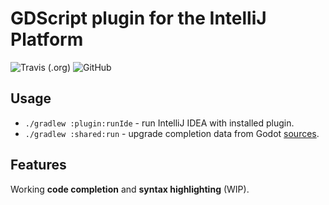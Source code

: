 # GDScript plugin for the IntelliJ Platform

![Travis (.org)](https://img.shields.io/travis/exigow/intellij-gdscript)
![GitHub](https://img.shields.io/github/license/exigow/intellij-gdscript)

## Usage

* `./gradlew :plugin:runIde` - run IntelliJ IDEA with installed plugin.
* `./gradlew :shared:run` - upgrade completion data from Godot [sources](https://github.com/godotengine/godot/tree/master/doc/classes).

## Features

Working **code completion** and **syntax highlighting** (WIP).
